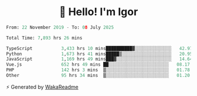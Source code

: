 <h1 align="center">👋 Hello! I'm Igor</h1>

<!--START_SECTION:waka-->

```python
From: 22 November 2019 - To: 08 July 2025

Total Time: 7,893 hrs 26 mins

TypeScript           3,433 hrs 10 mins██████████▓░░░░░░░░░░░░░░   42.97 %
Python               1,673 hrs 41 mins█████▒░░░░░░░░░░░░░░░░░░░   20.95 %
JavaScript           1,169 hrs 49 mins███▓░░░░░░░░░░░░░░░░░░░░░   14.64 %
Vue.js               652 hrs 49 mins ██░░░░░░░░░░░░░░░░░░░░░░░   08.17 %
PHP                  142 hrs 3 mins  ▒░░░░░░░░░░░░░░░░░░░░░░░░   01.78 %
Other                95 hrs 34 mins  ▒░░░░░░░░░░░░░░░░░░░░░░░░   01.20 %
```

<!--END_SECTION:waka-->

⚡ Generated by [WakaReadme](https://github.com/athul/waka-readme)
